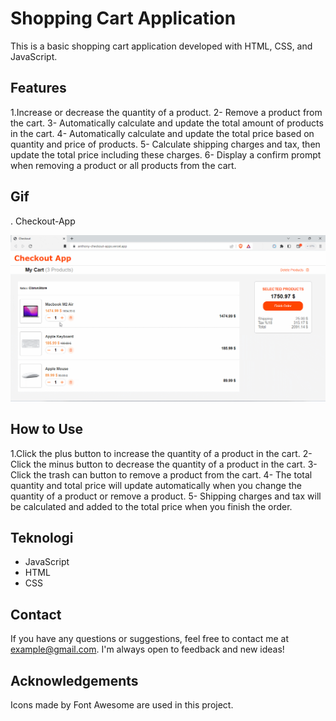 # Shopping Cart Application

This is a basic shopping cart application developed with HTML, CSS, and JavaScript.

## Features

1.Increase or decrease the quantity of a product.
2- Remove a product from the cart.
3- Automatically calculate and update the total amount of products in the cart.
4- Automatically calculate and update the total price based on quantity and price of products.
5- Calculate shipping charges and tax, then update the total price including these charges.
6- Display a confirm prompt when removing a product or all products from the cart.

## Gif

. Checkout-App

 <img src = "checkout.gif" Alt = "Checkout">

## How to Use

1.Click the plus button to increase the quantity of a product in the cart.
2- Click the minus button to decrease the quantity of a product in the cart.
3- Click the trash can button to remove a product from the cart.
4- The total quantity and total price will update automatically when you change the quantity of a product or remove a product.
5- Shipping charges and tax will be calculated and added to the total price when you finish the order.

## Teknologi

- JavaScript
- HTML
- CSS

## Contact
If you have any questions or suggestions, feel free to contact me at example@gmail.com. I'm always open to feedback and new ideas!

## Acknowledgements
Icons made by Font Awesome are used in this project.
